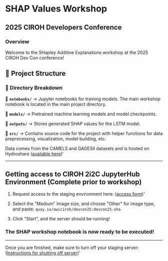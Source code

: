 # SHAP Values Workshop
## 2025 CIROH Developers Conference 
### Overview
Welcome to the SHapley Additive Explanations workshop at the 2025 CIROH Dev Con conference! 

## 📂 Project Structure

### **🔹 Directory Breakdown**
📌 **`notebooks/`** → Jupyter notebooks for training models. The main workshop notebook is located in the main project directory.

📌 **`models/`** → Pretrained machine learning models and model checkpoints.

📌 **`outputs/`** → Stores generated SHAP values for the LSTM model.

📌 **`src/`** → Contains source code for the project with helper functions for data preprocessing, visualization, model building, etc.

Data comes from the CAMELS and GAGESII datasets and is hosted on Hydroshare  ([available here](https://www.hydroshare.org/resource/504107925379464dab88ff5780aefb5a/))'

---

## **Getting access to CIROH 2i2C JupyterHub Environment** (Complete prior to workshop)

1. Request access to the staging environment here: ([access form](https://forms.office.com/Pages/ResponsePage.aspx?id=jnIAKtDwtECk6M5DPz-8p4IIpHdEnmhNgjOa9FjrwGtUNUoyV1UxNFIzV1AyTDhTNzdOT1Q5NVlLTC4u))'

2. Select the "Medium" Image size, and choose "Other" for image type, and paste: `quay.io/awiciroh/devcon25:devcon25-sha`

3. Click "Start", and the server should be running!

### The SHAP workshop notebook is now ready to be executed!

---
Once you are finished, make sure to turn off your staging server: ([Instructions for shutting off server](https://www.youtube.com/watch?v=VSFs2bu4-74&feature=youtu.be))'






